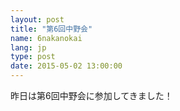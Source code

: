 ```yaml
---
layout: post
title: "第6回中野会"
name: 6nakanokai
lang: jp
type: post
date: 2015-05-02 13:00:00
---
```

昨日は第6回中野会に参加してきました！
